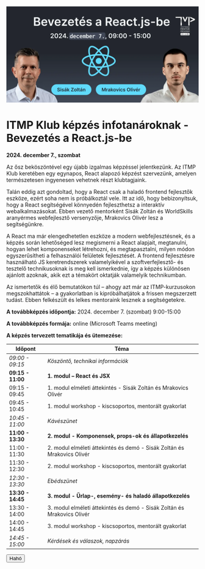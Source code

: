 <img src="assets/itmp-klub-bevezetes-a-reactjs-be.webp">

# ITMP Klub képzés infotanároknak - Bevezetés a React.js-be

**2024. december 7., szombat**

Az ősz beköszöntével egy újabb izgalmas képzéssel jelentkezünk. Az ITMP Klub keretében egy egynapos, React alapozó képzést szervezünk, amelyen természetesen ingyenesen vehetnek részt klubtagjaink.

Talán eddig azt gondoltad, hogy a React csak a haladó frontend fejlesztők eszköze, ezért soha nem is próbálkoztál vele. Itt az idő, hogy bebizonyítsuk, hogy a React segítségével könnyedén fejleszthetsz a interaktív webalkalmazásokat. Ebben vezető mentorként Sisák Zoltán és WorldSkills aranyérmes webfejlesztő versenyzője, Mrakovics Olivér lesz a segítségünkre.

A React ma már elengedhetetlen eszköze a modern webfejlesztésnek, és a képzés során lehetőséged lesz megismerni a React alapjait, megtanulni, hogyan lehet komponenseket létrehozni, és megtapasztalni, milyen módon egyszerűsítheti a felhasználói felületek fejlesztését. A frontend fejlesztésre használható JS keretrendszerek valamelyikével a szoftverfejlesztő- és tesztelő technikusoknak is meg kell ismerkednie, így a képzés különösen ajánlott azoknak, akik ezt a témakört oktatják valamelyik technikumban.

Az ismertetők és élő bemutatókon túl – ahogy azt már az ITMP-kurzusokon megszokhattátok – a gyakorlatban is kipróbálhatjátok a frissen megszerzett tudást. Ebben felkészült és lelkes mentoraink lesznek a segítségetekre.

**A továbbképzés időpontja:** 2024. december 7. (szombat) 9:00-15:00

**A továbbképzés formája:** online (Microsoft Teams meeting)

**A képzés tervezett tematikája és ütemezése:**

| Időpont           | Téma                                                                    |
| ----------------- | ----------------------------------------------------------------------- |
| _09:00 - 09:15_   | _Köszöntő, technikai információk_                                       |
| **09:15 - 11:00** | **1. modul – React és JSX**                                             |
| 09:15 - 09:45     | 1. modul elméleti áttekintés - Sisák Zoltán és Mrakovics Olivér         |
| 09:45 - 10:45     | 1. modul workshop - kiscsoportos, mentorált gyakorlat                   |
| _10:45 - 11:00_   | _Kávészünet_                                                            |
| **11:00 - 13:30** | **2. modul - Komponensek, props-ok és állapotkezelés**                  |
| 11:00 - 11:30     | 2. modul elméleti áttekintés és demó - Sisák Zoltán és Mrakovics Olivér |
| 11:30 - 12:30     | 2. modul workshop - kiscsoportos, mentorált gyakorlat                   |
| _12:30 - 13:30_   | _Ebédszünet_                                                            |
| **13:30 - 14:45** | **3. modul - Űrlap-, esemény- és haladó állapotkezelés**                |
| 13:30 - 14:00     | 3. modul elméleti áttekintés és demó - Sisák Zoltán és Mrakovics Olivér |
| 14:00 - 14:45     | 3. modul workshop - kiscsoportos, mentorált gyakorlat                   |
| _14:45 - 15:00_   | _Kérdések és válaszok, napzárás_                                        |

<button>Hahó</button>
